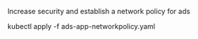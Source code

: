 Increase security and establish a network policy for ads

kubectl apply -f ads-app-networkpolicy.yaml 
